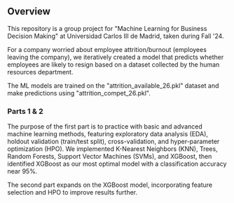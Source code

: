 ## Overview

This repository is a group project for "Machine Learning for Business Decision Making" at Universidad Carlos III de Madrid, taken during Fall '24.

For a company worried about employee attrition/burnout (employees leaving the company), we iteratively created a model that predicts whether employees are likely to resign based on a dataset collected by the human resources department.

The ML models are trained on the "attrition_available_26.pkl" dataset and make predictions using "attrition_compet_26.pkl".

### Parts 1 & 2

The purpose of the first part is to practice with basic and advanced machine learning methods, featuring exploratory data analysis (EDA), holdout validation (train/test split), cross-validation, and hyper-parameter optimization (HPO).
We implemented K-Nearest Neighbors (KNN), Trees, Random Forests, Support Vector Machines (SVMs), and XGBoost, then identified XGBoost as our most optimal model with a classification accuracy near 95%.

The second part expands on the XGBoost model, incorporating feature selection and HPO to improve results further.
